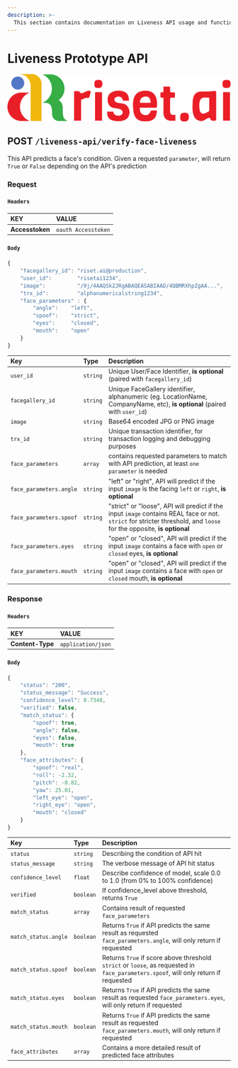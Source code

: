 ```yaml
---
description: >-
  This section contains documentation on Liveness API usage and functions
---
```


# Liveness Prototype API

![](../.gitbook/assets/risetai_logo.72c56424.png)

## **POST `/liveness-api/verify-face-liveness`**

This API predicts a face's condition. Given a requested `parameter`, will return `True` or `False` depending on the API's prediction

### **Request**

#### **`Headers`**

| KEY | VALUE |
| :--- | :--- |
| **Accesstoken** | `oauth Accesstoken` |

#### **`Body`**

```javascript
{      
    "facegallery_id": "riset.ai@production",
    "user_id":        "risetai1234",
    "image":          "/9j/4AAQSkZJRgABAQEASABIAAD/4QBMRXhpZgAA...",
    "trx_id":         "alphanumericalstring1234",
    "face_parameters" : {
        "angle":    "left",
        "spoof":    "strict",
        "eyes":     "closed",
        "mouth":    "open"
    }
}
```

| Key | Type | Description |
| :--- | :--- | :--- |
| `user_id` | `string` | Unique User/Face Identifier, **is optional** (paired with `facegallery_id`)|
| `facegallery_id` | `string` | Unique FaceGallery identifier, alphanumeric \(eg. LocationName, CompanyName, etc\), **is optional** (paired with `user_id`) |
| `image` | `string` | Base64 encoded JPG or PNG image |
| `trx_id` | `string` | Unique transaction identifier, for transaction logging and debugging purposes |
| `face_parameters` | `array` | contains requested parameters to match with API prediction, at least `one` `parameter` is needed |
| `face_parameters.angle` | `string` | "left" or "right", API will predict if the input `image` is the facing `left` or `right`, **is optional** |
| `face_parameters.spoof` | `string` | "strict" or "loose", API will predict if the input `image` contains REAL face or not. `strict` for stricter threshold, and `loose` for the opposite, **is optional** |
| `face_parameters.eyes` | `string` | "open" or "closed", API will predict if the input `image` contains a face with `open` or `closed` eyes, **is optional** |
| `face_parameters.mouth` | `string` | "open" or "closed", API will predict if the input `image` contains a face with `open` or `closed` mouth, **is optional** |


### **Response**

#### **`Headers`**

| KEY | VALUE |
| :--- | :--- |
| **Content-Type** | `application/json` |

#### **`Body`**

```javascript
{
    "status": "200",
    "status_message": "Success",
    "confidence_level": 0.7348,
    "verified": false,
    "match_status": {
        "spoof": true,
        "angle": false,
        "eyes": false,
        "mouth": true
    },
    "face_attributes": {
        "spoof": "real",
        "roll": -2.32,
        "pitch": -8.82,
        "yaw": 25.01,
        "left_eye": "open",
        "right_eye": "open",
        "mouth": "closed"
    }
}
```

| Key | Type | Description |
| :--- | :--- | :--- |
| `status` | `string` | Describing the condition of API hit |
| `status_message` | `string` | The verbose message of API hit status |
| `confidence_level` | `float` | Describe confidence of model, scale 0.0 to 1.0 \(from 0% to 100% confidence\) |
| `verified` | `boolean` | If confidence_level above threshold, returns `True` |
| `match_status` | `array` | Contains result of requested `face_parameters`|
| `match_status.angle` | `boolean` | Returns `True` if API predicts the same result as requested `face_parameters.angle`, will only return if requested |
| `match_status.spoof` | `boolean` | Returns `True` if score above threshold `strict` or `loose`, as requested in `face_parameters.spoof`, will only return if requested |
| `match_status.eyes` | `boolean` | Returns `True` if API predicts the same result as requested `face_parameters.eyes`, will only return if requested |
| `match_status.mouth` | `boolean` | Returns `True` if API predicts the same result as requested `face_parameters.mouth`, will only return if requested |
| `face_attributes` | `array` | Contains a more detailed result of predicted face attributes|

